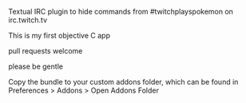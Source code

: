 
Textual IRC plugin to hide commands from #twitchplayspokemon on irc.twitch.tv

This is my first objective C app

pull requests welcome

please be gentle

Copy the bundle to your custom addons folder, which can be found in Preferences > Addons > Open Addons Folder